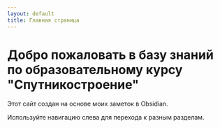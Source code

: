 ```yaml
---
layout: default
title: Главная страница
---
```


# Добро пожаловать в базу знаний по образовательному курсу "Спутникостроение"

Этот сайт создан на основе моих заметок в Obsidian. 

Используйте навигацию слева для перехода к разным разделам.
